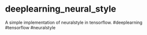 # deeplearning_neural_style
A simple implementation of neuralstyle in tensorflow. #deeplearning #tensorflow #neuralstyle 
